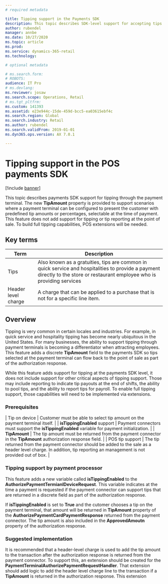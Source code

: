 ```yaml
---
# required metadata

title: Tipping support in the Payments SDK
description: This topic describes SDK-level support for accepting tips on payment terminals
author: rubendel
manager: annbe
ms.date: 10/27/2020
ms.topic: article
ms.prod: 
ms.service: dynamics-365-retail
ms.technology: 

# optional metadata

# ms.search.form: 
# ROBOTS: 
audience: IT Pro
# ms.devlang: 
ms.reviewer: josaw
ms.search.scope: Operations, Retail
# ms.tgt_pltfrm: 
ms.custom: 141393
ms.assetid: e23e944c-15de-459d-bcc5-ea03615ebf4c
ms.search.region: Global
ms.search.industry: Retail
ms.author: rubendel
ms.search.validFrom: 2019-01-01
ms.dyn365.ops.version: AX 7.0.1

---
```


# Tipping support in the POS payments SDK

[!include [banner](../includes/banner.md)]

This topic describes payments SDK support for tipping through the payment terminal. The new **TipAmount** property is provided to support scenarios where a payment terminal can be configured to present the customer with predefined tip amounts or percentages, selectable at the time of payment. This feature does not add support for tipping or tip reporting at the point of sale. To build full tipping capabilities, POS extensions will be needed. 

## Key terms

| Term | Description |
|---|---|
| Tips | Also known as a gratuities, tips are common in quick service and hospitalities to provide a payment directly to the store or restaurant employee who is providing services |
| Header level charge | A charge that can be applied to a purchase that is not for a specific line item. |

## Overview

Tipping is very common in certain locales and industries. For example, in quick service and hospitality tipping has become nearly ubiquitous in the United States. For many businesses, the ability to support tipping through payment terminals is becoming a differentiator when attracting employees. This feature adds a discrete **TipAmount** field to the payments SDK so tips selected at the payment terminal can flow back to the point of sale as part of the authorization response. 

While this feature adds support for tipping at the payments SDK level, it does not include support for other critical aspects of tipping support. Those may include reporting to indicate tip payouts at the end of shifts, the ability to pool tips, and the ability to report tips for payroll. To enable full tipping support, those capabilities will need to be implemented via extensions. 

### Prerequisites

| Tip on device | Customer must be able to select tip amount on the payment terminal itself. |
| **isTippingEnabled** support | Payment connectors must support the **isTippingEnabled** variable for payment initialization. |
| **TipAmount** | The tip amount must be returned from the payment connector in the **TipAmount** authorization response field. |
| POS tip support | The tip returned from the payment connector should be added to the sale as a header level charge. In addition, tip reporting an management is not provided out of box. |

### Tipping support by payment processor

This feature adds a new variable called **isTippingEnabled** to the **AuthorizePaymentTermianlDeviceRequest**. This variable indicates at the time a payment is requested if the payment connector can support tips that are returned in a discrete field as part of the authorization response. 

If **isTippingEnabled** is set to **True** and the cutomer chooses a tip on the payment terminal, that amount will be returned in **TipAmount** property of the **AuthorizePaymentCardPaymentResponse** returned from the payment connector. The tip amount is also included in the **ApprovedAmoutn** property of the authorization response. 

### Suggested implementation

It is recommended that a header-level charge is used to add the tip amount to the transaction after the authorization response is returned from the payment connector. To support this, an extension should be created for the **PaymentTerminalAuthorizePaymentRequestHandler**. That extension should add logic to add the header level charge line to the transaction if a **TipAmount** is returned in the authorization response. This extension



